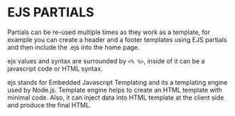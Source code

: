 # EJS PARTIALS

Partials can be re-used multiple times as they work as a template, for example you can create a header and a footer templates
using EJS partials and then include the .ejs into the home page.

ejs values and syntax are surrounded by `<% %>`, inside of it can be a javascript code or HTML syntax.

ejs stands for Embedded Javascript Templating and its a templating engine used by Node.js. Template engine helps to create an HTML template with minimal code. Also, it can inject data into HTML template at the client side and produce the final HTML.
